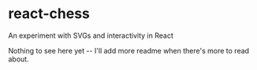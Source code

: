 # react-chess
An experiment with SVGs and interactivity in React

Nothing to see here yet -- I'll add more readme when there's more to read about.
